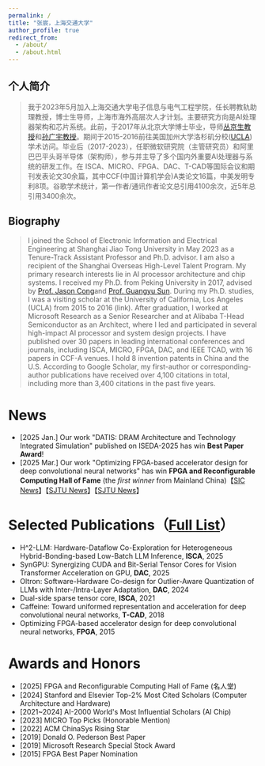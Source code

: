 ```yaml
---
permalink: /
title: "张宸，上海交通大学"
author_profile: true
redirect_from: 
  - /about/
  - /about.html
---
```


## 个人简介

> 我于2023年5月加入上海交通大学电子信息与电气工程学院，任长聘教轨助理教授，博士生导师，上海市海外高层次人才计划。主要研究方向是AI处理器架构和芯片系统。此前，于2017年从北京大学博士毕业，导师[丛京生教授](https://vast.cs.ucla.edu/people/faculty/jason-cong)和[孙广宇教授](https://ic.pku.edu.cn/szdw/zzjs/sjzdhyjsxtx1/sgy/index.htm)。期间于2015-2016前往美国加州大学洛杉矶分校([UCLA]((https://vast.cs.ucla.edu/people/alumni/chen-zhang)))学术访问。毕业后（2017-2023），任职微软研究院（主管研究员）和阿里巴巴平头哥半导体（架构师），参与并主导了多个国内外重要AI处理器与系统的研发工作。在 ISCA、MICRO、FPGA、DAC、T-CAD等国际会议和期刊发表论文30余篇，其中CCF(中国计算机学会)A类论文16篇，中美发明专利8项。谷歌学术统计，第一作者/通讯作者论文总引用4100余次，近5年总引用3400余次。


## Biography

> I joined the School of Electronic Information and Electrical Engineering at Shanghai Jiao Tong University in May 2023 as a Tenure-Track Assistant Professor and Ph.D. advisor. I am also a recipient of the Shanghai Overseas High-Level Talent Program. My primary research interests lie in AI processor architecture and chip systems. I received my Ph.D. from Peking University in 2017, advised by [Prof. Jason Cong](https://vast.cs.ucla.edu/people/faculty/jason-cong)and [Prof. Guangyu Sun](https://ic.pku.edu.cn/szdw/zzjs/sjzdhyjsxtx1/sgy/index.htm). During my Ph.D. studies, I was a visiting scholar at the University of California, Los Angeles (UCLA) from 2015 to 2016 (link). After graduation, I worked at Microsoft Research as a Senior Researcher and at Alibaba T-Head Semiconductor as an Architect, where I led and participated in several high-impact AI processor and system design projects. I have published over 30 papers in leading international conferences and journals, including ISCA, MICRO, FPGA, DAC, and IEEE TCAD, with 16 papers in CCF-A venues. I hold 8 invention patents in China and the U.S. According to Google Scholar, my first-author or corresponding-author publications have received over 4,100 citations in total, including more than 3,400 citations in the past five years.

News
======
- [2025 Jan.] Our work "DATIS: DRAM Architecture and Technology Integrated Simulation" published on ISEDA-2025 has win **Best Paper Award**!
- [2025 Mar.] Our work "Optimizing FPGA-based accelerator design for deep convolutional neural networks" has win **FPGA and Reconfigurable Computing Hall of Fame** (the *first winner* from Mainland China)【[SIC News](https://mp.weixin.qq.com/s/ZKNA4BI9bxbInRNhaJVlLg)】【[SJTU News](https://mp.weixin.qq.com/s/vpba44-PizkJ_xq2F9I0Uw)】【[SJTU News](https://news.sjtu.edu.cn/jdyw/20250305/207749.html)】

Selected Publications（[Full List](https://chenzhangsjtu.github.io/publications/)）
======
- H^2-LLM: Hardware-Dataflow Co-Exploration for Heterogeneous Hybrid-Bonding-based Low-Batch LLM Inference, **ISCA**, 2025
- SynGPU: Synergizing CUDA and Bit-Serial Tensor Cores for Vision Transformer Acceleration on GPU, **DAC**, 2025
- Oltron: Software-Hardware Co-design for Outlier-Aware Quantization of LLMs with Inter-/Intra-Layer Adaptation, **DAC**, 2024
- Dual-side sparse tensor core, **ISCA**, 2021
- Caffeine: Toward uniformed representation and acceleration for deep convolutional neural networks, **T-CAD**, 2018
- Optimizing FPGA-based accelerator design for deep convolutional neural networks, **FPGA**, 2015


Awards and Honors
======
- [2025] FPGA and Reconfigurable Computing Hall of Fame (名人堂)
- [2024] Stanford and Elsevier Top-2% Most Cited Scholars (Computer Architecture and Hardware)
- [2021~2024] AI-2000 World's Most Influential Scholars (AI Chip)
- [2023] MICRO Top Picks (Honorable Mention)
- [2022] ACM ChinaSys Rising Star
- [2019] Donald O. Pederson Best Paper
- [2019] Microsoft Research Special Stock Award
- [2015] FPGA Best Paper Nomination
